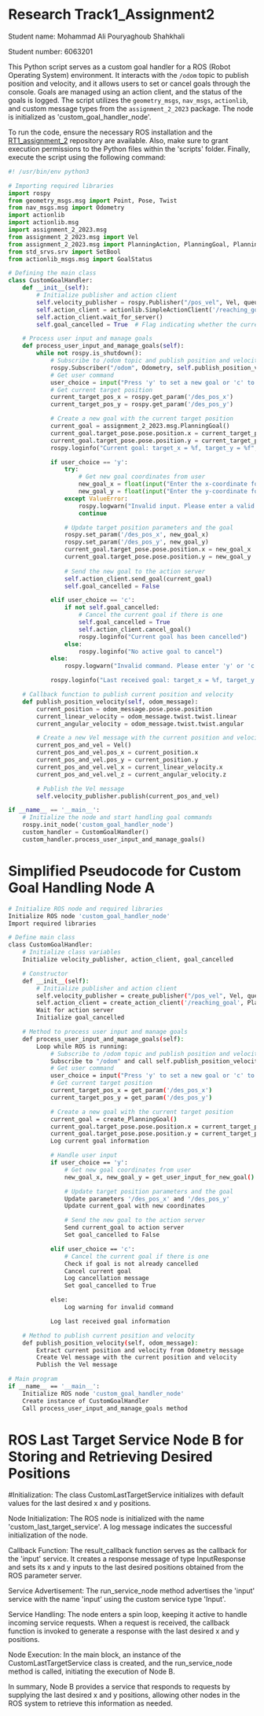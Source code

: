 Research Track1_Assignment2
=================================
Student name: Mohammad Ali Pouryaghoub Shahkhali

Student number: 6063201

This Python script serves as a custom goal handler for a ROS (Robot Operating System) environment. It interacts with the `/odom` topic to publish position and velocity, and it allows users to set or cancel goals through the console. Goals are managed using an action client, and the status of the goals is logged. The script utilizes the `geometry_msgs`, `nav_msgs`, `actionlib`, and custom message types from the `assignment_2_2023` package. The node is initialized as 'custom_goal_handler_node'.

To run the code, ensure the necessary ROS installation and the [RT1_assignment_2](https://github.com/LemmaMoto/RT1_assignment_2.git) repository are available. Also, make sure to grant execution permissions to the Python files within the 'scripts' folder. Finally, execute the script using the following command:

```python
#! /usr/bin/env python3

# Importing required libraries
import rospy
from geometry_msgs.msg import Point, Pose, Twist
from nav_msgs.msg import Odometry
import actionlib
import actionlib.msg
import assignment_2_2023.msg
from assignment_2_2023.msg import Vel
from assignment_2_2023.msg import PlanningAction, PlanningGoal, PlanningResult
from std_srvs.srv import SetBool
from actionlib_msgs.msg import GoalStatus

# Defining the main class
class CustomGoalHandler:
    def __init__(self):
        # Initialize publisher and action client
        self.velocity_publisher = rospy.Publisher("/pos_vel", Vel, queue_size=1)
        self.action_client = actionlib.SimpleActionClient('/reaching_goal', assignment_2_2023.msg.PlanningAction)
        self.action_client.wait_for_server()
        self.goal_cancelled = True  # Flag indicating whether the current goal has been cancelled

    # Process user input and manage goals
    def process_user_input_and_manage_goals(self):
        while not rospy.is_shutdown():
            # Subscribe to /odom topic and publish position and velocity
            rospy.Subscriber("/odom", Odometry, self.publish_position_velocity)
            # Get user command
            user_choice = input("Press 'y' to set a new goal or 'c' to cancel the current goal: ")
            # Get current target position
            current_target_pos_x = rospy.get_param('/des_pos_x')
            current_target_pos_y = rospy.get_param('/des_pos_y')

            # Create a new goal with the current target position
            current_goal = assignment_2_2023.msg.PlanningGoal()
            current_goal.target_pose.pose.position.x = current_target_pos_x
            current_goal.target_pose.pose.position.y = current_target_pos_y
            rospy.loginfo("Current goal: target_x = %f, target_y = %f", current_target_pos_x, current_target_pos_y)

            if user_choice == 'y':
                try:
                    # Get new goal coordinates from user
                    new_goal_x = float(input("Enter the x-coordinate for the new goal: "))
                    new_goal_y = float(input("Enter the y-coordinate for the new goal: "))
                except ValueError:
                    rospy.logwarn("Invalid input. Please enter a valid number.")
                    continue

                # Update target position parameters and the goal
                rospy.set_param('/des_pos_x', new_goal_x)
                rospy.set_param('/des_pos_y', new_goal_y)
                current_goal.target_pose.pose.position.x = new_goal_x
                current_goal.target_pose.pose.position.y = new_goal_y
                
                # Send the new goal to the action server
                self.action_client.send_goal(current_goal)
                self.goal_cancelled = False

            elif user_choice == 'c':
                if not self.goal_cancelled:
                    # Cancel the current goal if there is one
                    self.goal_cancelled = True
                    self.action_client.cancel_goal()
                    rospy.loginfo("Current goal has been cancelled")
                else:
                    rospy.loginfo("No active goal to cancel")
            else:
                rospy.logwarn("Invalid command. Please enter 'y' or 'c'.")

            rospy.loginfo("Last received goal: target_x = %f, target_y = %f", current_goal.target_pose.pose.position.x, current_goal.target_pose.pose.position.y)

    # Callback function to publish current position and velocity
    def publish_position_velocity(self, odom_message):
        current_position = odom_message.pose.pose.position
        current_linear_velocity = odom_message.twist.twist.linear
        current_angular_velocity = odom_message.twist.twist.angular

        # Create a new Vel message with the current position and velocity
        current_pos_and_vel = Vel()
        current_pos_and_vel.pos_x = current_position.x
        current_pos_and_vel.pos_y = current_position.y
        current_pos_and_vel.vel_x = current_linear_velocity.x
        current_pos_and_vel.vel_z = current_angular_velocity.z

        # Publish the Vel message
        self.velocity_publisher.publish(current_pos_and_vel)

if __name__ == '__main__':
    # Initialize the node and start handling goal commands
    rospy.init_node('custom_goal_handler_node')
    custom_handler = CustomGoalHandler()
    custom_handler.process_user_input_and_manage_goals()


```

# Simplified Pseudocode for Custom Goal Handling Node A

```bash
# Initialize ROS node and required libraries
Initialize ROS node 'custom_goal_handler_node'
Import required libraries

# Define main class
class CustomGoalHandler:
    # Initialize class variables
    Initialize velocity_publisher, action_client, goal_cancelled

    # Constructor
    def __init__(self):
        # Initialize publisher and action client
        self.velocity_publisher = create_publisher("/pos_vel", Vel, queue_size=1)
        self.action_client = create_action_client('/reaching_goal', PlanningAction)
        Wait for action server
        Initialize goal_cancelled

    # Method to process user input and manage goals
    def process_user_input_and_manage_goals(self):
        Loop while ROS is running:
            # Subscribe to /odom topic and publish position and velocity
            Subscribe to "/odom" and call self.publish_position_velocity
            # Get user command
            user_choice = input("Press 'y' to set a new goal or 'c' to cancel the current goal: ")
            # Get current target position
            current_target_pos_x = get_param('/des_pos_x')
            current_target_pos_y = get_param('/des_pos_y')

            # Create a new goal with the current target position
            current_goal = create_PlanningGoal()
            current_goal.target_pose.pose.position.x = current_target_pos_x
            current_goal.target_pose.pose.position.y = current_target_pos_y
            Log current goal information

            # Handle user input
            if user_choice == 'y':
                # Get new goal coordinates from user
                new_goal_x, new_goal_y = get_user_input_for_new_goal()

                # Update target position parameters and the goal
                Update parameters '/des_pos_x' and '/des_pos_y'
                Update current_goal with new coordinates

                # Send the new goal to the action server
                Send current_goal to action server
                Set goal_cancelled to False

            elif user_choice == 'c':
                # Cancel the current goal if there is one
                Check if goal is not already cancelled
                Cancel current goal
                Log cancellation message
                Set goal_cancelled to True

            else:
                Log warning for invalid command

            Log last received goal information

    # Method to publish current position and velocity
    def publish_position_velocity(self, odom_message):
        Extract current position and velocity from Odometry message
        Create Vel message with the current position and velocity
        Publish the Vel message

# Main program
if __name__ == '__main__':
    Initialize ROS node 'custom_goal_handler_node'
    Create instance of CustomGoalHandler
    Call process_user_input_and_manage_goals method
```

# ROS Last Target Service Node B for Storing and Retrieving Desired Positions

#Initialization: The class CustomLastTargetService initializes with default values for the last desired x and y positions.

Node Initialization: The ROS node is initialized with the name 'custom_last_target_service'. A log message indicates the successful initialization of the node.

Callback Function: The result_callback function serves as the callback for the 'input' service. It creates a response message of type InputResponse and sets its x and y inputs to the last desired positions obtained from the ROS parameter server.

Service Advertisement: The run_service_node method advertises the 'input' service with the name 'input' using the custom service type 'Input'.

Service Handling: The node enters a spin loop, keeping it active to handle incoming service requests. When a request is received, the callback function is invoked to generate a response with the last desired x and y positions.

Node Execution: In the main block, an instance of the CustomLastTargetService class is created, and the run_service_node method is called, initiating the execution of Node B.

In summary, Node B provides a service that responds to requests by supplying the last desired x and y positions, allowing other nodes in the ROS system to retrieve this information as needed.







